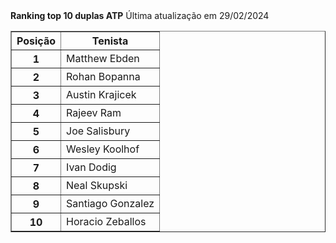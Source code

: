 <!DOCTYPE html>
<html>
  <head>
    <strong>Ranking top 10 duplas ATP</strong>
  </head>
  <body>
    <table border="1"> 
      <thead>
        <tr>
          <th>Posição</th>
          <th>Tenista</th>
        </tr>  
      </thead>
        <tbody>
          <tr>
            <th>1</th>
            <td>Matthew Ebden	</td>
          </tr>
          <tr> 
          <th>2</th>
            <td>Rohan Bopanna	</td>
          </tr>
          <tr>
            <th>3</th>
            <td>Austin Krajicek	</td>
          </tr>
          <tr>
            <th>4</th>
            <td>Rajeev Ram	</td>
          </tr>
          <tr>
            <th>5</th>
            <td>Joe Salisbury	</td>
          </tr>
          <tr>
            <th>6</th>
            <td>Wesley Koolhof	</td>
          </tr>
          <tr>
            <th>7</th>
            <td>Ivan Dodig	</td>
          </tr>
          <tr>
            <th>8</th>
            <td>Neal Skupski</td>
          </tr>
          <tr>
            <th>9</th>
            <td>Santiago Gonzalez	</td>
          </tr>
          <tr>
            <th>10</th>
            <td>Horacio Zeballos	</td>
          </tr>
        </tbody>
      <tfoot>
        <tr coldsplan="2"> Última atualização em 29/02/2024</tr>
      </tfoot>
    </table>
    </body>
</html>
